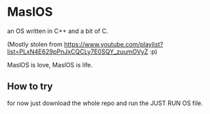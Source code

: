 # MaslOS
an OS written in C++ and a bit of C.

(Mostly stolen from https://www.youtube.com/playlist?list=PLxN4E629pPnJxCQCLy7E0SQY_zuumOVyZ :p)

MaslOS is love, MaslOS is life.



## How to try
for now just download the whole repo and run the JUST RUN OS file.
